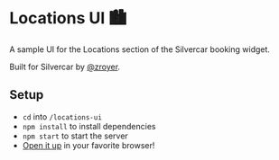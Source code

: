 # Locations UI 🏙
A sample UI for the Locations section of the Silvercar booking widget.

Built for Silvercar by [@zroyer](https://github.com/zroyer).

## Setup
- `cd` into `/locations-ui`
- `npm install` to install dependencies
- `npm start` to start the server
- [Open it up](http:localhost:3000) in your favorite browser!
